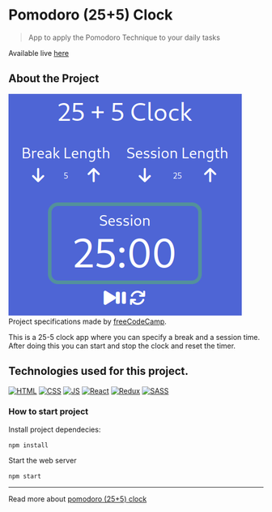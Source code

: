 # **Pomodoro (25+5) Clock**

> App to apply the Pomodoro Technique to your daily tasks

Available live [here](https://fernet87.github.io/25-5-clock/) 

## About the Project

![Top Page Screenshot](./src/assets/screenshot.png)
Project specifications made by [freeCodeCamp](https://www.freecodecamp.org/learn/front-end-libraries/front-end-libraries-projects/build-a-25--5-clock).

This is a 25-5 clock app where you can specify a break and a session time.
After doing this you can start and stop the clock and reset the timer.

## **Technologies used for this project.**

[<img src='https://img.icons8.com/color/96/000000/html-5--v1.png' alt='HTML' width='50px'/>](https://html.spec.whatwg.org/multipage/) [<img src='https://img.icons8.com/color/96/000000/css3.png' alt='CSS' width='50px'/>](https://www.css3.com/) [<img src='https://img.icons8.com/color/96/000000/javascript--v1.png' alt='JS' width='50px'/>](https://developer.mozilla.org/en-US/docs/Web/JavaScript)
[<img src='https://img.icons8.com/officel/80/000000/react.png' alt='React' width='50px'/>](https://reactjs.org/) [<img src='https://img.icons8.com/color/96/000000/redux.png' alt='Redux' width='50px'/>](https://redux.js.org/) [<img src='https://img.icons8.com/color/96/000000/sass.png' alt='SASS' width='50px'/>](https://sass-lang.com/)

### **How to start project**

Install project dependecies:

```
npm install
```

Start the web server

```
npm start
```

---
Read more about [pomodoro (25+5) clock](https://en.wikipedia.org/wiki/Pomodoro_Technique)
